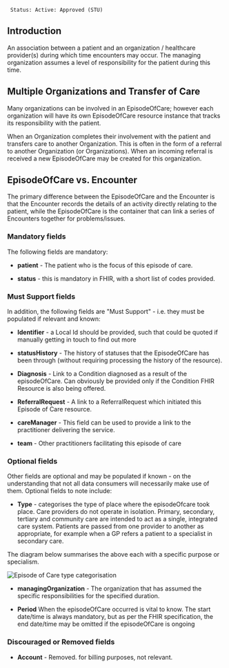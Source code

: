      Status: Active: Approved (STU)


## **Introduction**

An association between a patient and an organization / healthcare provider(s) during which time encounters may occur. The managing organization assumes a level of responsibility for the patient during this time.

## **Multiple Organizations and Transfer of Care**
Many organizations can be involved in an EpisodeOfCare; however each organization will have its own EpisodeOfCare resource instance that tracks its responsibility with the patient.

When an Organization completes their involvement with the patient and transfers care to another Organization. This is often in the form of a referral to another Organization (or Organizations).
When an incoming referral is received a new EpisodeOfCare may be created for this organization.

## EpisodeOfCare vs. Encounter
The primary difference between the EpisodeOfCare and the Encounter is that the Encounter records the details of an activity directly relating to the patient, while the EpisodeOfCare is the container that can link a series of Encounters together for problems/issues.

### **Mandatory fields**
The following fields are mandatory:

- **patient** - The patient who is the focus of this episode of care.

- **status** - this is mandatory in FHIR, with a short list of codes provided. 

### **Must Support fields**
In addition, the following fields are "Must Support" - i.e. they must be populated if relevant and known:

- **Identifier** - a Local Id should be provided, such that could be quoted if manually getting in touch to find out more

- **statusHistory** - The history of statuses that the EpisodeOfCare has been through (without requiring processing the history of the resource).

- **Diagnosis** - Link to a Condition diagnosed as a result of the episodeOfCare. Can obviously be provided only if the Condition FHIR Resource is also being offered. 

- **ReferralRequest** - A link to a ReferralRequest which initiated this Episode of Care resource. 

- **careManager** - This field can be used to provide a link to the practitioner delivering the service. 

- **team** - Other practitioners facilitating this episode of care

### **Optional fields**
Other fields are optional and may be populated if known - on the understanding that not all data consumers will necessarily make use of them. Optional fields to note include:

- **Type** - categorises the type of place where the episodeOfcare took place. 
Care providers do not operate in isolation. Primary, secondary, tertiary and community care are intended to act as a single, integrated care system. Patients are passed from one provider to another as appropriate, for example when a GP refers a patient to a specialist in secondary care.

The diagram below summarises the above each with a specific purpose or specialism.


<img src=".\episodeOfCareType.png" alt="Episode of Care type categorisation" style="clear:both; float:none">

- **managingOrganization** - The organization that has assumed the specific responsibilities for the specified duration.

- **Period** When the episodeOfCare occurred is vital to know. The start date/time is always mandatory, but as per the FHIR specification, the end date/time may be omitted if the episodeOfCare is ongoing

### **Discouraged or Removed fields**

- **Account** - Removed. for billing purposes, not relevant.
     
